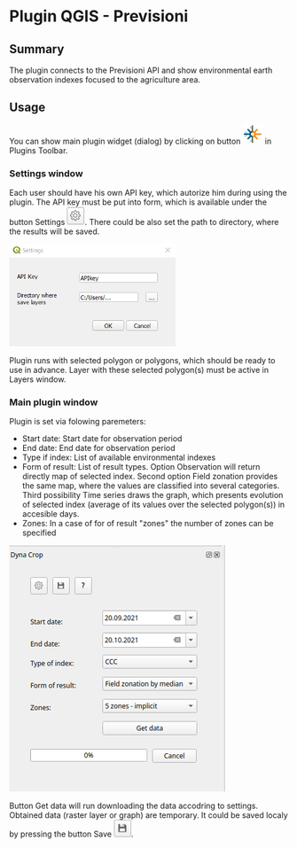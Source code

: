 # Plugin QGIS - Previsioni

## Summary
The plugin connects to the Previsioni API and show environmental earth observation indexes focused to the agriculture area.

## Usage
You can show main plugin widget (dialog) by clicking on button ![icon.png](img/icon.png) in Plugins Toolbar.

### Settings window
Each user should have his own API key, which autorize him during using the plugin.
The API key must be put into form, which is available under the button Settings ![img.png](img/img.png). There could be also set the path to directory, where the results will be saved.

![settings_window.png](img/settings_window.png)

Plugin runs with selected polygon or polygons, which should be ready to use in advance. Layer with these selected polygon(s) must be active in Layers window.

### Main plugin window

Plugin is set via folowing paremeters:
* Start date: Start date for observation period
* End date: End date for observation period
* Type if index: List of available environmental indexes
* Form of result: List of result types. Option Observation will return directly map of selected index. Second option Field zonation provides the same map, where the values are classified into several categories. Third possibility Time series draws the graph, which presents evolution of selected index (average of its values over the selected polygon(s)) in accesible days.
* Zones: In a case of for of result "zones" the number of zones can be specified

![main_plugin_window.png](img/main_plugin_window.png)

Button Get data will run downloading the data accodring to settings. Obtained data (raster layer or graph) are temporary. It could be saved localy by pressing the button Save ![img_2.png](img/save_button.png).
